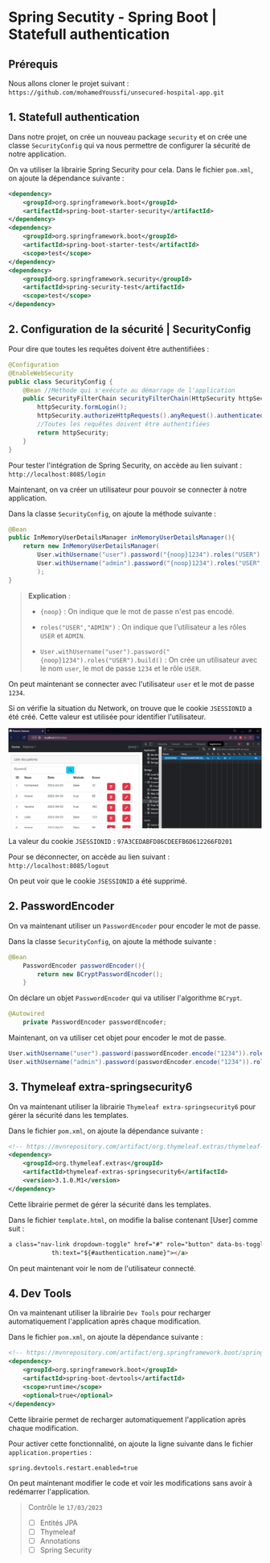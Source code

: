 # Spring Secutity - Spring Boot | Statefull authentication

## Prérequis
Nous allons cloner le projet suivant :
`https://github.com/mohamedYoussfi/unsecured-hospital-app.git`

## 1. Statefull authentication

Dans notre projet, on crée un nouveau package `security` et on crée une classe `SecurityConfig` qui va nous permettre de configurer la sécurité de notre application.

On va utiliser la librairie Spring Security pour cela.
Dans le fichier `pom.xml`, on ajoute la dépendance suivante :
```xml
<dependency>
    <groupId>org.springframework.boot</groupId>
    <artifactId>spring-boot-starter-security</artifactId>
</dependency>
<dependency>
    <groupId>org.springframework.boot</groupId>
    <artifactId>spring-boot-starter-test</artifactId>
    <scope>test</scope>
</dependency>
<dependency>
    <groupId>org.springframework.security</groupId>
    <artifactId>spring-security-test</artifactId>
    <scope>test</scope>
</dependency>
```

## 2. Configuration de la sécurité | SecurityConfig

Pour dire que toutes les requêtes doivent être authentifiées :
```java
@Configuration
@EnableWebSecurity
public class SecurityConfig {
    @Bean //Méthode qui s'exécute au démarrage de l'application
    public SecurityFilterChain securityFilterChain(HttpSecurity httpSecurity) throws Exception {
        httpSecurity.formLogin();
        httpSecurity.authorizeHttpRequests().anyRequest().authenticated();
        //Toutes les requêtes doivent être authentifiées
        return httpSecurity;
    }
}
```

Pour tester l'intégration de Spring Security, on accède au lien suivant :
`http://localhost:8085/login`

Maintenant, on va créer un utilisateur pour pouvoir se connecter à notre application.

Dans la classe `SecurityConfig`, on ajoute la méthode suivante :
```java
@Bean
public InMemoryUserDetailsManager inMemoryUserDetailsManager(){
    return new InMemoryUserDetailsManager(
        User.withUsername("user").password("{noop}1234").roles("USER").build(),
        User.withUsername("admin").password("{noop}1234").roles("USER","ADMIN").build()
        );
}
```

> **Explication** : 
> 
> * `{noop}` : On indique que le mot de passe n'est pas encodé.
> 
> * `roles("USER","ADMIN")` : On indique que l'utilisateur a les rôles `USER` et `ADMIN`.
> 
> * `User.withUsername("user").password("{noop}1234").roles("USER").build()` : On crée un utilisateur avec le nom `user`, le mot de passe `1234` et le rôle `USER`.

On peut maintenant se connecter avec l'utilisateur `user` et le mot de passe `1234`.

Si on vérifie la situation du Network, on trouve que le cookie `JSESSIONID` a été créé.
Cette valeur est utilisée pour identifier l'utilisateur.

![img.png](img.png)

La valeur du cookie `JSESSIONID` : `97A3CEDABFD86CDEEFB6D612266FD201`

Pour se déconnecter, on accède au lien suivant :
`http://localhost:8085/logout`

On peut voir que le cookie `JSESSIONID` a été supprimé.


## 2. PasswordEncoder

On va maintenant utiliser un `PasswordEncoder` pour encoder le mot de passe.

Dans la classe `SecurityConfig`, on ajoute la méthode suivante :
```java
@Bean
    PasswordEncoder passwordEncoder(){
        return new BCryptPasswordEncoder();
    }
```

On déclare un objet `PasswordEncoder` qui va utiliser l'algorithme `BCrypt`.
```java
@Autowired
    private PasswordEncoder passwordEncoder;
```

Maintenant, on va utiliser cet objet pour encoder le mot de passe.
```java
User.withUsername("user").password(passwordEncoder.encode("1234")).roles("USER").build(),
User.withUsername("admin").password(passwordEncoder.encode("1234")).roles("USER","ADMIN").build()
```

## 3. Thymeleaf extra-springsecurity6

On va maintenant utiliser la librairie `Thymeleaf extra-springsecurity6` pour gérer la sécurité dans les templates.

Dans le fichier `pom.xml`, on ajoute la dépendance suivante :
```xml
<!-- https://mvnrepository.com/artifact/org.thymeleaf.extras/thymeleaf-extras-springsecurity6 -->
<dependency>
    <groupId>org.thymeleaf.extras</groupId>
    <artifactId>thymeleaf-extras-springsecurity6</artifactId>
    <version>3.1.0.M1</version>
</dependency>
```
Cette librairie permet de gérer la sécurité dans les templates.

Dans le fichier `template.html`, on modifie la balise contenant [User] comme suit :
```html
a class="nav-link dropdown-toggle" href="#" role="button" data-bs-toggle="dropdown"
            th:text="${#authentication.name}"></a>
```
On peut maintenant voir le nom de l'utilisateur connecté.


## 4. Dev Tools

On va maintenant utiliser la librairie `Dev Tools` pour recharger automatiquement l'application après chaque modification.

Dans le fichier `pom.xml`, on ajoute la dépendance suivante :
```xml
<!-- https://mvnrepository.com/artifact/org.springframework.boot/spring-boot-devtools -->
<dependency>
    <groupId>org.springframework.boot</groupId>
    <artifactId>spring-boot-devtools</artifactId>
    <scope>runtime</scope>
    <optional>true</optional>
</dependency>
```
Cette librairie permet de recharger automatiquement l'application après chaque modification.

Pour activer cette fonctionnalité, on ajoute la ligne suivante dans le fichier `application.properties` :
```properties
spring.devtools.restart.enabled=true
```

On peut maintenant modifier le code et voir les modifications sans avoir à redémarrer l'application.

> Contrôle le `17/03/2023`
> - [ ] Entités JPA
> - [ ] Thymeleaf
> - [ ] Annotations
> - [ ] Spring Security


